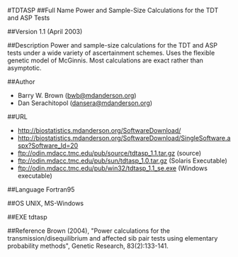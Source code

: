#TDTASP
##Full Name
Power and Sample-Size Calculations for the TDT and ASP Tests

##Version
1.1 (April 2003)

##Description
Power and sample-size calculations for the TDT and ASP tests under a wide variety of ascertainment schemes. Uses the flexible genetic model of McGinnis. Most calculations are exact rather than asymptotic.

##Author
* Barry W. Brown (bwb@mdanderson.org)
* Dan Serachitopol (dansera@mdanderson.org)

##URL
* http://biostatistics.mdanderson.org/SoftwareDownload/
* http://biostatistics.mdanderson.org/SoftwareDownload/SingleSoftware.aspx?Software_Id=20
* ftp://odin.mdacc.tmc.edu/pub/source/tdtasp_1.1.tar.gz (source)
* ftp://odin.mdacc.tmc.edu/pub/sun/tdtasp_1.0.tar.gz (Solaris Executable)
* ftp://odin.mdacc.tmc.edu/pub/win32/tdtasp_1.1_se.exe (Windows executable)

##Language
Fortran95

##OS
UNIX, MS-Windows

##EXE
tdtasp

##Reference
Brown (2004), "Power calculations for the transmission/disequilibrium and affected sib pair tests using elementary probability methods", Genetic Research, 83(2):133-141.

